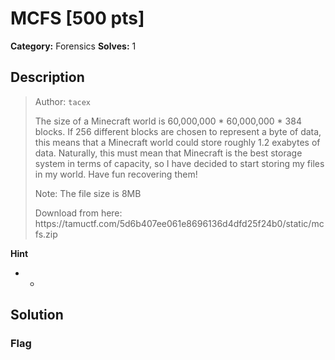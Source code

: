 # MCFS [500 pts]

**Category:** Forensics
**Solves:** 1

## Description
><p>Author: <code>tacex</code></p><p>The size of a Minecraft world is 60,000,000 * 60,000,000 * 384 blocks. If 256 different blocks are chosen to represent a byte of data, this means that a Minecraft world could store roughly 1.2 exabytes of data. Naturally, this must mean that Minecraft is the best storage system in terms of capacity, so I have decided to start storing my files in my world. Have fun recovering them!</p><p>Note: The file size is 8MB</p><p>Download from here: https://tamuctf.com/5d6b407ee061e8696136d4dfd25f24b0/static/mcfs.zip</p>

**Hint**
* -

## Solution

### Flag

